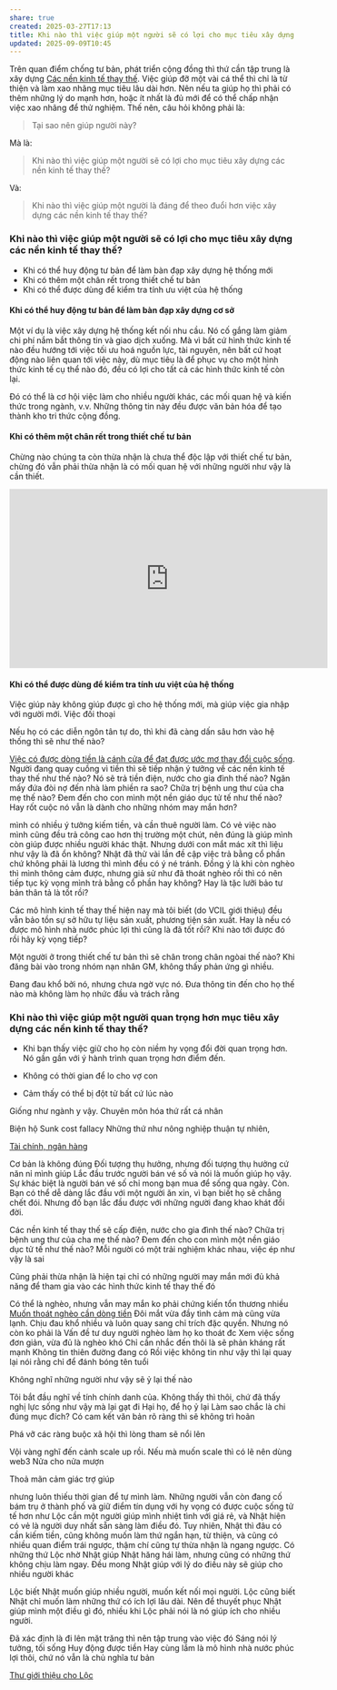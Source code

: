 ```yaml
---
share: true
created: 2025-03-27T17:13
title: Khi nào thì việc giúp một người sẽ có lợi cho mục tiêu xây dựng các nền kinh tế thay thế?
updated: 2025-09-09T10:45
---
```

Trên quan điểm chống tư bản, phát triển cộng đồng thì thứ cần tập trung là xây dựng [Các nền kinh tế thay thế](../../../%E2%9A%A1Hi%E1%BB%83u%20bi%E1%BA%BFt%20s%C3%A2u/Ph%C3%A1t%20tri%E1%BB%83n%20b%E1%BB%81n%20v%E1%BB%AFng.%20C%C3%A1c%20n%E1%BB%81n%20kinh%20t%E1%BA%BF%20thay%20th%E1%BA%BF/C%C3%A1c%20n%E1%BB%81n%20kinh%20t%E1%BA%BF%20thay%20th%E1%BA%BF/index.md). Việc giúp đỡ một vài cá thể thì chỉ là từ thiện và làm xao nhãng mục tiêu lâu dài hơn. Nên nếu ta giúp họ thì phải có thêm những lý do mạnh hơn, hoặc ít nhất là đủ mới để có thể chấp nhận việc xao nhãng để thử nghiệm. Thế nên, câu hỏi không phải là:
> Tại sao nên giúp người này? 

Mà là:
> Khi nào thì việc giúp một người sẽ có lợi cho mục tiêu xây dựng các nền kinh tế thay thế?

Và:
> Khi nào thì việc giúp một người là đáng để theo đuổi hơn việc xây dựng các nền kinh tế thay thế? 

### Khi nào thì việc giúp một người sẽ có lợi cho mục tiêu xây dựng các nền kinh tế thay thế? 
- Khi có thể huy động tư bản để làm bàn đạp xây dựng hệ thống mới
- Khi có thêm một chân rết trong thiết chế tư bản
- Khi có thể được dùng để kiểm tra tính ưu việt của hệ thống

#### Khi có thể huy động tư bản để làm bàn đạp xây dựng cơ sở 
Một ví dụ là việc xây dựng hệ thống kết nối nhu cầu. Nó cố gắng làm giảm chi phí nắm bắt thông tin và giao dịch xuống. Mà vì bất cứ hình thức kinh tế nào đều hướng tới việc tối ưu hoá nguồn lực, tài nguyên, nên bất cứ hoạt động nào liên quan tới việc này, dù mục tiêu là để phục vụ cho một hình thức kinh tế cụ thể nào đó, đều có lợi cho tất cả các hình thức kinh tế còn lại.

Đó có thể là cơ hội việc làm cho nhiều người khác, các mối quan hệ và kiến thức trong ngành, v.v. Những thông tin này đều được văn bản hóa để tạo thành kho tri thức cộng đồng. 

#### Khi có thêm một chân rết trong thiết chế tư bản
Chừng nào chúng ta còn thừa nhận là chưa thể độc lập với thiết chế tư bản, chừng đó vẫn phải thừa nhận là có mối quan hệ với những người như vậy là cần thiết. 

<iframe width="560" height="315" src="https://www.youtube.com/embed/F9II4ubS-uk?si=fWpWyUCUegPvJ8p9" title="YouTube video player" frameborder="0" allow="accelerometer; autoplay; clipboard-write; encrypted-media; gyroscope; picture-in-picture; web-share" referrerpolicy="strict-origin-when-cross-origin" allowfullscreen></iframe>

#### Khi có thể được dùng để kiểm tra tính ưu việt của hệ thống
Việc giúp này không giúp được gì cho hệ thống mới, mà giúp việc gia nhập với người mới. Việc đối thoại

Nếu họ có các diễn ngôn tân tự do, thì khi đã càng dấn sâu hơn vào hệ thống thì sẽ như thế nào? 

[Việc có được dòng tiền là cánh cửa để đạt được ước mơ thay đổi cuộc sống](../../../%F0%9F%93%9CT%C3%A0i%20nguy%C3%AAn/Ni%E1%BB%81m%20tin,%20di%E1%BB%85n%20ng%C3%B4n/Ti%E1%BB%81n/N%E1%BB%A3/Vi%E1%BB%87c%20c%C3%B3%20%C4%91%C6%B0%E1%BB%A3c%20d%C3%B2ng%20ti%E1%BB%81n%20l%C3%A0%20c%C3%A1nh%20c%E1%BB%ADa%20%C4%91%E1%BB%83%20%C4%91%E1%BA%A1t%20%C4%91%C6%B0%E1%BB%A3c%20%C6%B0%E1%BB%9Bc%20m%C6%A1%20thay%20%C4%91%E1%BB%95i%20cu%E1%BB%99c%20s%E1%BB%91ng.md). Người đang quay cuồng vì tiền thì sẽ tiếp nhận ý tưởng về các nền kinh tế thay thế như thế nào? Nó sẽ trả tiền điện, nước cho gia đình thế nào? Ngăn mấy đứa đòi nợ đến nhà làm phiền ra sao? Chữa trị bệnh ung thư của cha mẹ thế nào? Đem đến cho con mình một nền giáo dục tử tế như thế nào? Hay rốt cuộc nó vẫn là dành cho những nhóm may mắn hơn?

mình có nhiều ý tưởng kiếm tiền, và cần thuê người làm. Có vẻ việc nào mình cũng đều trả công cao hơn thị trường một chút, nên đúng là giúp mình còn giúp được nhiều người khác thật. Nhưng dưới con mắt mác xít thì liệu như vậy là đã ổn không? Nhật đã thử vài lần đề cập việc trả bằng cổ phần chứ không phải là lương thì mình đều có ý né tránh. Đồng ý là khi còn nghèo thì mình thông cảm được, nhưng giả sử như đã thoát nghèo rồi thì có nên tiếp tục kỳ vọng mình trả bằng cổ phần hay không? Hay là tặc lưỡi bảo tư bản thân tả là tốt rồi?

Các mô hình kinh tế thay thế hiện nay mà tôi biết (do VCIL giới thiệu) đều vẫn bảo tồn sự sở hữu tự liệu sản xuất, phương tiện sản xuất. Hay là nếu có được mô hình nhà nước phúc lợi thì cũng là đã tốt rồi? Khi nào tới được đó rồi hãy kỳ vọng tiếp? 

Một người ở trong thiết chế tư bản thì sẽ chân trong chân ngòai thế nào?
Khi đăng bài vào trong nhóm nạn nhân GM, không thấy phản ứng gì nhiều.

Đang đau khổ bởi nó, nhưng chưa ngờ vực nó. Đưa thông tin đến cho họ thế nào mà không làm họ nhức đầu và trách rằng 

### Khi nào thì việc giúp một người quan trọng hơn mục tiêu xây dựng các nền kinh tế thay thế? 
- Khi bạn thấy việc giữ cho họ còn niềm hy vọng đổi đời quan trọng hơn. Nó gần gần với ý hành trình quan trọng hơn điểm đến. 

- Không có thời gian để lo cho vợ con
- Cảm thấy có thể bị đột tử bất cứ lúc nào

Giống như ngành y vậy. Chuyên môn hóa thứ rất cá nhân

Biện hộ
Sunk cost fallacy
Những thứ như nông nghiệp thuận tự nhiên, 

[Tài chính, ngân hàng](../../%CE%9E%20K%E1%BA%BFt%20qu%E1%BA%A3%20truy%E1%BB%81n%20th%C3%B4ng/T%C3%A0i%20ch%C3%ADnh,%20ng%C3%A2n%20h%C3%A0ng.md)

Cơ bản là không đúng Đối tượng thụ hưởng, nhưng đối tượng thụ hưởng cứ năn nỉ mình giúp
Lắc đầu trước người bán vé số và nói là muốn giúp họ vậy. Sự khác biệt là người bán vé số chỉ mong bạn mua để sống qua ngày. Còn. 
Bạn có thể dễ dàng lắc đầu với một người ăn xin, vì bạn biết họ sẽ chẳng chết đói. Nhưng đố bạn lắc đầu được với những người đang khao khát đổi đời. 

Các nền kinh tế thay thế sẽ cấp điện, nước cho gia đình thế nào? Chữa trị bệnh ung thư của cha mẹ thế nào? Đem đến cho con mình một nền giáo dục tử tế như thế nào? 
Mỗi người có một trải nghiệm khác nhau, việc ép như vậy là sai 

Cũng phải thừa nhận là hiện tại chỉ có những người may mắn mới đủ khả năng để tham gia vào các hình thức kinh tế thay thế đó

Có thể là nghèo, nhưng vẫn may mắn ko phải chứng kiến tổn thương nhiều
[Muốn thoát nghèo cần dòng tiền](../../../%F0%9F%93%9CT%C3%A0i%20nguy%C3%AAn/Ni%E1%BB%81m%20tin,%20di%E1%BB%85n%20ng%C3%B4n/Ti%E1%BB%81n/Gi%C3%A0u,%20ngh%C3%A8o/Mu%E1%BB%91n%20tho%C3%A1t%20ngh%C3%A8o%20c%E1%BA%A7n%20d%C3%B2ng%20ti%E1%BB%81n.md)
Đôi mắt vừa đầy tình cảm mà cũng vừa lạnh. 
Chịu đau khổ nhiều và luôn quay sang chỉ trích đặc quyền. Nhưng nó còn ko phải là Vấn đề tư duy người nghèo làm họ ko thoát đc
Xem việc sống đơn giản, vừa đủ là nghèo khó
Chỉ cần nhắc đến thôi là sẽ phản kháng rất mạnh
Không tin thiên đường đang có
Rồi việc không tin như vậy thì lại quay lại nói rằng chỉ để đánh bóng tên tuổi

Không nghĩ những người như vậy sẽ ỷ lại thế nào

Tôi bắt đầu nghĩ về tính chính danh của. Không thấy thì thôi, chứ đã thấy nghị lực sống như vậy mà lại gạt đi 
Hại họ, để họ ỷ lại
Làm sao  chắc là chi đúng mục đích? Có cam  kết văn bản rõ ràng thì sẽ không trì hoãn

Phá vỡ các ràng buộc xã hội thì lòng tham sẽ nổi lên

Vội vàng nghĩ đến cảnh scale up rồi. Nếu mà muốn scale thì có lẽ nên dùng web3 
Nửa cho nửa mượn

Thoả mãn cảm giác trợ giúp



nhưng luôn thiếu thời gian để tự mình làm. Những người vẫn còn đang cố bám trụ ở thành phố và giữ điểm tín dụng với hy vọng có được cuộc sống tử tế hơn như Lộc cần một người giúp mình nhiệt tình với giá rẻ, và Nhật hiện có vẻ là người duy nhất sẵn sàng làm điều đó. Tuy nhiên, Nhật thì đâu có cần kiếm tiền, cũng không muốn làm thứ ngắn hạn, từ thiện, và cũng có nhiều quan điểm trái ngược, thậm chí cũng tự thừa nhận là ngang ngược. Có những thứ Lộc nhờ Nhật giúp Nhật hăng hái làm, nhưng cũng có những thứ không chịu làm ngay. 
Đều mong Nhật giúp với lý do điều này sẽ giúp cho nhiều người khác

Lộc biết Nhật muốn giúp nhiều người, muốn kết nối mọi người. Lộc cũng biết Nhật chỉ muốn làm những thứ có ích lợi lâu dài. Nên để thuyết phục Nhật giúp mình một điều gì đó, nhiều khi Lộc phải nói là nó giúp ích cho nhiều người. 

Đã xác định là đi lên mặt trăng thì nên tập trung vào việc đó
Sáng nói lý tưởng, tối sống 
Huy động được tiền 
Hay cùng lắm là mô hình nhà nước phúc lợi thôi, chứ nó vẫn là chủ nghĩa tư bản

[Thư giới thiệu cho Lộc](../../X%C3%A2y%20d%E1%BB%B1ng%20h%E1%BB%87%20th%E1%BB%91ng%20kinh%20t%E1%BA%BF%20m%E1%BB%9Bi/Th%C6%B0%20gi%E1%BB%9Bi%20thi%E1%BB%87u%20cho%20L%E1%BB%99c.md)